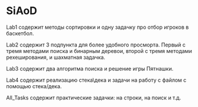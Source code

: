 # SiAoD
Lab1 содержит методы сортировки и одну задачку про отбор игроков в баскетбол.

Lab2 содержит 3 подпункта для более удобного просморта. Первый с тремя методами поиска и бинарным деревои, второй с тремя методами рехеширования, и шахматная задачка.

Lab3 содержит два алгоритма поиска и решение игры Пятнашки.

Lab4 содержит реализацию стека\дека и задачи на работу с файлом с помощью стека/дека.

All_Tasks содержит практические задачки: на строки, на поиск и т.д.

